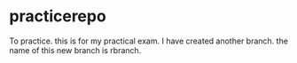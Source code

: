 # practicerepo
To practice.
this is for my practical exam.
I have created another branch.
the name of this new branch is rbranch.
